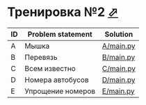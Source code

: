 # Тренировка №2 [⬀](http://acmp.ru/asp/champ/index.asp?main=tasks&id_stage=40478)

| ID | Problem statement | Solution               |
|----|-------------------|------------------------|
| A  | Мышка             | [A/main.py](A/main.py) |
| B  | Перевязь          | [B/main.py](B/main.py) |
| C  | Всем известно     | [C/main.py](C/main.py) |
| D  | Номера автобусов  | [D/main.py](D/main.py) |
| E  | Упрощение номеров | [E/main.py](E/main.py) |

